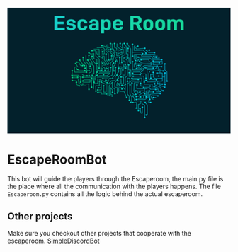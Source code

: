![](pictures/logo.png)
# EscapeRoomBot
This bot will guide the players through the Escaperoom, the main.py file is the place where all the communication with the players happens. The file `Escaperoom.py`
contains all the logic behind the actual escaperoom.

## Other projects
Make sure you checkout other projects that cooperate with the escaperoom. [SimpleDiscordBot](https://github.com/wouterreijgers/SimpleDiscordBot)

